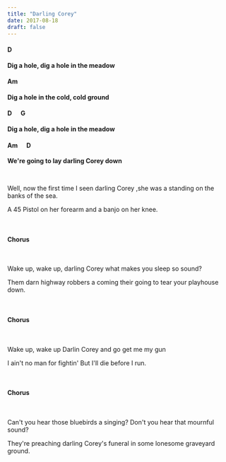 ```yaml
---
title: "Darling Corey"
date: 2017-08-18
draft: false
---
```



#### D                                      
**Dig a hole, dig a hole in the meadow**
#### Am
**Dig a hole in the cold, cold ground**
#### D &nbsp;&nbsp;&nbsp;&nbsp; G
**Dig a hole, dig a hole in the meadow**
#### Am &nbsp;&nbsp;&nbsp;&nbsp; D     
**We're going to lay darling Corey down**

<br>

Well, now the first time I seen darling Corey ,she was a standing on the banks of the sea.

A 45 Pistol on her forearm and a banjo on her knee.

<br>

#### Chorus

<br>

Wake up, wake up, darling Corey what makes you sleep so sound?

Them darn highway robbers a coming their going to tear your playhouse down.

<br>

#### Chorus

<br>

Wake up, wake up Darlin Corey and go get me my gun

I ain't no man for fightin' But I'll die before I run.

<br>

#### Chorus

<br>

Can't you hear those bluebirds a singing? Don't you hear that mournful sound?

They're preaching darling Corey's funeral in some lonesome graveyard ground.